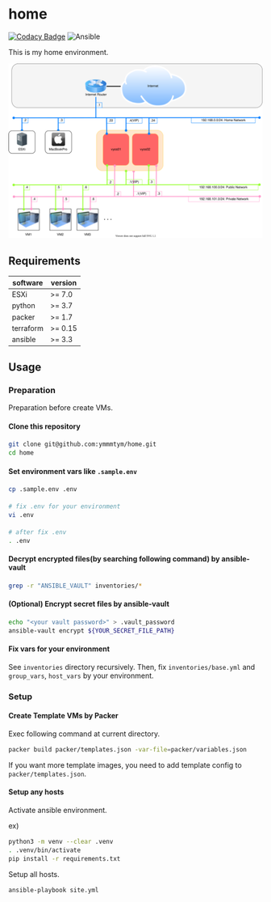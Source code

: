 # home

[![Codacy Badge](https://app.codacy.com/project/badge/Grade/3fd9480b4f45452e9ffedfa32e980e5b)](https://www.codacy.com/gh/ymmmtym/home/dashboard?utm_source=github.com&amp;utm_medium=referral&amp;utm_content=ymmmtym/home&amp;utm_campaign=Badge_Grade)
![Ansible](https://github.com/ymmmtym/home/workflows/Ansible/badge.svg?event=pull_request)

This is my home environment.

![home](./img/home.dio.svg)

## Requirements

| software  | version |
| --------- | ------- |
| ESXi      | >= 7.0  |
| python    | >= 3.7  |
| packer    | >= 1.7  |
| terraform | >= 0.15 |
| ansible   | >= 3.3  |

## Usage

### Preparation

Preparation before create VMs.

#### Clone this repository

```bash
git clone git@github.com:ymmmtym/home.git
cd home
```

#### Set environment vars like `.sample.env`

```bash
cp .sample.env .env

# fix .env for your environment
vi .env

# after fix .env
. .env
```

#### Decrypt encrypted files(by searching following command) by ansible-vault

```bash
grep -r "ANSIBLE_VAULT" inventories/*
```

#### (Optional) Encrypt secret files by ansible-vault

```bash
echo "<your vault password>" > .vault_password
ansible-vault encrypt ${YOUR_SECRET_FILE_PATH}
```

#### Fix vars for your environment

See `inventories` directory recursively.
Then, fix `inventories/base.yml` and `group_vars`, `host_vars` by your environment.

### Setup

#### Create Template VMs by Packer

Exec following command at current directory.

```bash
packer build packer/templates.json -var-file=packer/variables.json
```

If you want more template images, you need to add template config to `packer/templates.json`.

#### Setup any hosts

Activate ansible environment.

ex)

```bash
python3 -m venv --clear .venv
. .venv/bin/activate
pip install -r requirements.txt
```

Setup all hosts.

```shell
ansible-playbook site.yml
```
